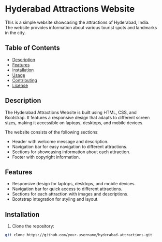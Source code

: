 # Hyderabad Attractions Website

This is a simple website showcasing the attractions of Hyderabad, India. The website provides information about various tourist spots and landmarks in the city.

## Table of Contents

- [Description](#description)
- [Features](#features)
- [Installation](#installation)
- [Usage](#usage)
- [Contributing](#contributing)
- [License](#license)

## Description

The Hyderabad Attractions Website is built using HTML, CSS, and Bootstrap. It features a responsive design that adapts to different screen sizes, making it accessible on laptops, desktops, and mobile devices.

The website consists of the following sections:
- Header with welcome message and description.
- Navigation bar for easy navigation to different attractions.
- Sections for showcasing information about each attraction.
- Footer with copyright information.

## Features

- Responsive design for laptops, desktops, and mobile devices.
- Navigation bar for quick access to different attractions.
- Sections for each attraction with images and descriptions.
- Bootstrap integration for styling and layout.

## Installation

1. Clone the repository:

```bash
git clone https://github.com/your-username/hyderabad-attractions.git
